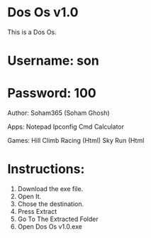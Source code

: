 # Dos Os v1.0
This is a Dos Os.
# Username: son
# Password: 100

Author:
Soham365 (Soham Ghosh)

Apps:
Notepad
Ipconfig
Cmd
Calculator

Games:
Hill Climb Racing (Html)
Sky Run (Html

# Instructions:
1. Download the exe file.
2. Open It.
3. Chose the destination.
4. Press Extract
5. Go To The Extracted Folder
6. Open Dos Os v1.0.exe
